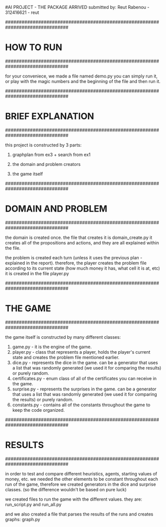 #AI PROJECT - THE PACKAGE ARRIVED
submitted by:
Reut Rabenou - 312416621 - reut



###############################################################################
#                                 HOW TO RUN                                  #
###############################################################################

for your conveniece, we made a file named demo.py
you can simply run it, or play with the magic numbers and the beginning of the
file and then run it.

###############################################################################
#                              BRIEF EXPLANATION                              #
###############################################################################

this project is constructed by 3 parts:

1. graphplan from ex3 + search from ex1

2. the domain and problem creators 

3. the game itself

###############################################################################
#                             DOMAIN AND PROBLEM                              #
###############################################################################

the domain is created once. the file that creates it is domain_create.py 
it creates all of the propositions and actions, and they are all explained
within the file.

the problem is created each turn (unless it uses the previous plan - explained
in the report). therefore, the player creates the problem file according to 
its current state (how much money it has, what cell it is at, etc)
it is created in the file player.py

###############################################################################
#                                  THE GAME                                   #
###############################################################################

the game itself is constructed by many different classes:
1. game.py 		   - it is the engine of the game.
2. player.py       - class that represents a player, holds the player's current
					 state and creates the problem file mentioned earlier.
3. dice.py         - represents the dice in the game. can be a generator that 
					 uses a list that was randomly generated (we used it for 
					 comparing the results) or purely random.
4. certificates.py - enum class of all of the certificates you can receive in 
					 the game.
5. surprise.py     - represents the surprises in the game. can be a generator 
					 that uses a list that was randomly generated (we used it
					 for comparing the results) or purely random.
6. constants.py	   - contains all of the constants throughout the game to keep
					 the code organized.

###############################################################################
#                                   RESULTS                                   #
###############################################################################

in order to test and compare different heuristics, agents, starting values of
money, etc. we needed the other elements to be constant throughout each run of
the game, therefore we created generators in the dice and surprise classes.
(so the difference wouldn't be based on pure luck)

we created files to run the game with the different values. they are:
run_script.py and run_all.py

and we also created a file that parses the results of the runs and creates 
graphs: graph.py
